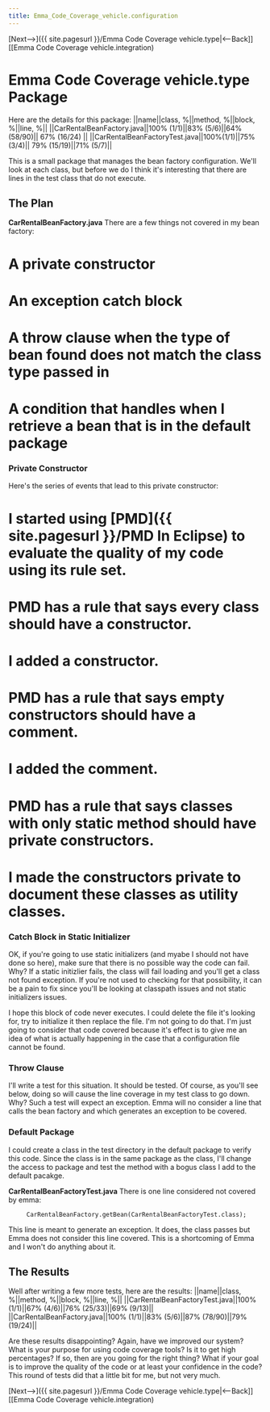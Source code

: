 ```yaml
---
title: Emma_Code_Coverage_vehicle.configuration
---
```

[Next-->]({{ site.pagesurl }}/Emma Code Coverage vehicle.type|<--Back]] [[Emma Code Coverage vehicle.integration)

# Emma Code Coverage vehicle.type Package

Here are the details for this package:
||name||class, %||method, %||block, %||line, %||
||CarRentalBeanFactory.java||100% (1/1)||83% (5/6)||64% (58/90)|| 67% (16/24) ||
||CarRentalBeanFactoryTest.java||100%(1/1)||75% (3/4)|| 79% (15/19)||71% (5/7)||

This is a small package that manages the bean factory configuration. We'll look at each class, but before we do I think it's interesting that there are lines in the test class that do not execute.

## The Plan
**CarRentalBeanFactory.java**
There are a few things not covered in my bean factory:
# A private constructor
# An exception catch block
# A throw clause when the type of bean found does not match the class type passed in
# A condition that handles when I retrieve a bean that is in the default package

### Private Constructor
Here's the series of events that lead to this private constructor:
# I started using [PMD]({{ site.pagesurl }}/PMD In Eclipse) to evaluate the quality of my code using its rule set.
# PMD has a rule that says every class should have a constructor. 
# I added a constructor.
# PMD has a rule that says empty constructors should have a comment. 
# I added the comment.
# PMD has a rule that says classes with only static method should have private constructors.
# I made the constructors private to document these classes as utility classes.

### Catch Block in Static Initializer
OK, if you're going to use static initializers (and myabe I should not have done so here), make sure that there is no possible way the code can fail. Why? If a static initizlier fails, the class will fail loading and you'll get a class not found exception. If you're not used to checking for that possibility, it can be a pain to fix since you'll be looking at classpath issues and not static initializers issues.

I hope this block of code never executes. I could delete the file it's looking for, try to initialize it then replace the file. I'm not going to do that. I'm just going to consider that code covered because it's effect is to give me an idea of what is actually happening in the case that a configuration file cannot be found.

### Throw Clause
I'll write a test for this situation. It should be tested. Of course, as you'll see below, doing so will cause the line coverage in my test class to go down. Why? Such a test will expect an exception. Emma will no consider a line that calls the bean factory and which generates an exception to be covered.

### Default Package
I could create a class in the test directory in the default package to verify this code. Since the class is in the same package as the class, I'll change the access to package and test the method with a bogus class I add to the default pacakge.

**CarRentalBeanFactoryTest.java**
There is one line considered not covered by emma:
```
     CarRentalBeanFactory.getBean(CarRentalBeanFactoryTest.class);
```

This line is meant to generate an exception. It does, the class passes but Emma does not consider this line covered. This is a shortcoming of Emma and I won't do anything about it.

## The Results
Well after writing a few more tests, here are the results:
||name||class, %||method, %||block, %||line, %||
||CarRentalBeanFactoryTest.java||100% (1/1)||67%  (4/6)||76%  (25/33)||69%  (9/13)||
||CarRentalBeanFactory.java||100% (1/1)||83%  (5/6)||87%  (78/90)||79%  (19/24)||

Are these results disappointing? Again, have we improved our system? What is your purpose for using code coverage tools? Is it to get high percentages? If so, then are you going for the right thing? What if your goal is to improve the quality of the code or at least your confidence in the code? This round of tests did that a little bit for me, but not very much.

[Next-->]({{ site.pagesurl }}/Emma Code Coverage vehicle.type|<--Back]] [[Emma Code Coverage vehicle.integration)